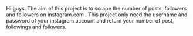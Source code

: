 Hi guys.
The aim of this project is to scrape the number of posts, followers and followers on instagram.com .
This project only need the username and password of your instagram account and return your number of 
post, followings and followers.
